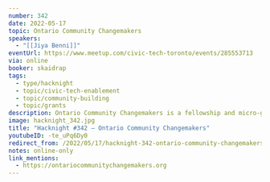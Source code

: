 ```yaml
---
number: 342
date: 2022-05-17
topic: Ontario Community Changemakers
speakers:
  - "[[Jiya Benni]]"
eventUrl: https://www.meetup.com/civic-tech-toronto/events/285553713
via: online
booker: skaidrap
tags:
  - type/hacknight
  - topic/civic-tech-enablement
  - topic/community-building
  - topic/grants
description: Ontario Community Changemakers is a fellowship and micro-grant program for young civic innovators with bold ideas to activate public space, enhance civic engagement and foster social inclusion. Jiya will talk about what the program offers and how you can apply to it.
image: hacknight_342.jpg
title: "Hacknight #342 – Ontario Community Changemakers"
youtubeID: -te_uPq6Dy0
redirect_from: /2022/05/17/hacknight-342-ontario-community-changemakers-with-jiya-benni/
notes: online-only
link_mentions:
  - https://ontariocommunitychangemakers.org
---
```

